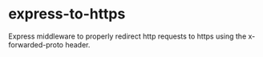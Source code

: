 # express-to-https

Express middleware to properly redirect http requests to https using the x-forwarded-proto header.
